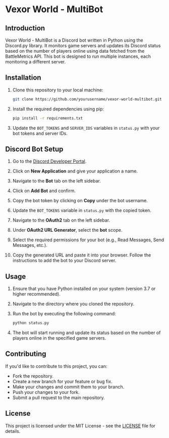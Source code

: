 # Vexor World - MultiBot

## Introduction
Vexor World - MultiBot is a Discord bot written in Python using the Discord.py library. It monitors game servers and updates its Discord status based on the number of players online using data fetched from the BattleMetrics API. This bot is designed to run multiple instances, each monitoring a different server.

## Installation
1. Clone this repository to your local machine:

    ```bash
    git clone https://github.com/yourusername/vexor-world-multibot.git
    ```

2. Install the required dependencies using pip:

    ```bash
    pip install -r requirements.txt
    ```

3. Update the `BOT_TOKENS` and `SERVER_IDS` variables in `status.py` with your bot tokens and server IDs.

## Discord Bot Setup
1. Go to the [Discord Developer Portal](https://discord.com/developers/applications).

2. Click on **New Application** and give your application a name.

3. Navigate to the **Bot** tab on the left sidebar.

4. Click on **Add Bot** and confirm.

5. Copy the bot token by clicking on **Copy** under the bot username.

6. Update the `BOT_TOKENS` variable in `status.py` with the copied token.

7. Navigate to the **OAuth2** tab on the left sidebar.

8. Under **OAuth2 URL Generator**, select the **bot** scope.

9. Select the required permissions for your bot (e.g., Read Messages, Send Messages, etc.).

10. Copy the generated URL and paste it into your browser. Follow the instructions to add the bot to your Discord server.

## Usage
1. Ensure that you have Python installed on your system (version 3.7 or higher recommended).

2. Navigate to the directory where you cloned the repository.

3. Run the bot by executing the following command:

    ```bash
    python status.py
    ```

4. The bot will start running and update its status based on the number of players online in the specified game servers.

## Contributing
If you'd like to contribute to this project, you can:

- Fork the repository.
- Create a new branch for your feature or bug fix.
- Make your changes and commit them to your branch.
- Push your changes to your fork.
- Submit a pull request to the main repository.

## License
This project is licensed under the MIT License - see the [LICENSE](LICENSE) file for details.

